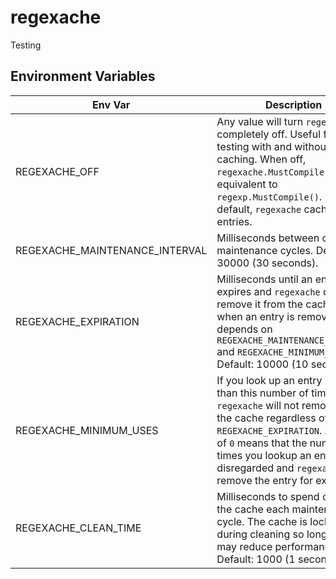 # regexache
Testing

## Environment Variables

| Env Var | Description |
| --- | --- |
| REGEXACHE_OFF | Any value will turn `regexache` completely off. Useful for testing with and without caching. When off, `regexache.MustCompile()` is equivalent to `regexp.MustCompile()`. By default, `regexache` caches entries. |
| REGEXACHE_MAINTENANCE_INTERVAL | Milliseconds between cache maintenance cycles. Default: 30000 (30 seconds). |
| REGEXACHE_EXPIRATION | Milliseconds until an entry expires and `regexache` can remove it from the cache. If and when an entry is removed also depends on `REGEXACHE_MAINTENANCE_INTERVAL` and `REGEXACHE_MINIMUM_USES`. Default: 10000 (10 seconds). |
| REGEXACHE_MINIMUM_USES | If you look up an entry more than this number of times, `regexache` will not remove it from the cache regardless of `REGEXACHE_EXPIRATION`. A value of `0` means that the number of times you lookup an entry is disregarded and `regexache` will remove the entry for expiration. |
| REGEXACHE_CLEAN_TIME | Milliseconds to spend cleaning the cache each maintenance cycle. The cache is locked during cleaning so longer times may reduce performance. Default: 1000 (1 second). |
